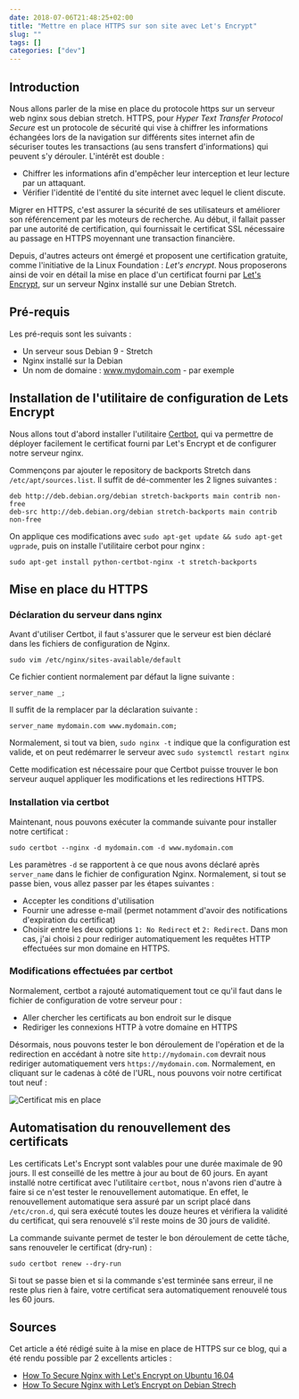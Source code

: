 ```yaml
---
date: 2018-07-06T21:48:25+02:00
title: "Mettre en place HTTPS sur son site avec Let's Encrypt"
slug: ""
tags: []
categories: ["dev"]
---
```


## Introduction 

Nous allons parler de la mise en place du protocole https sur un serveur web nginx sous debian stretch. HTTPS, pour *Hyper Text Transfer Protocol Secure* est un protocole de sécurité qui vise à chiffrer les informations échangées lors de la navigation sur différents sites internet afin de sécuriser toutes les transactions (au sens transfert d'informations) qui peuvent s'y dérouler. L'intérêt est double : 

- Chiffrer les informations afin d'empêcher leur interception et leur lecture par un attaquant. 
- Vérifier l'identité de l'entité du site internet avec lequel le client discute.

Migrer en HTTPS, c'est assurer la sécurité de ses utilisateurs et améliorer son référencement par les moteurs de recherche. Au début, il fallait passer par une autorité de certification, qui fournissait le certificat SSL nécessaire au passage en HTTPS moyennant une transaction financière. 

Depuis, d'autres acteurs ont émergé et proposent une certification gratuite, comme l'initiative de la Linux Foundation : *Let's encrypt*. Nous proposerons ainsi de voir en détail la mise en place d'un certificat fourni par [Let's Encrypt](https://letsencrypt.org/), sur un serveur Nginx installé sur une Debian Stretch. 


## Pré-requis

Les pré-requis sont les suivants : 

- Un serveur sous Debian 9 - Stretch
- Nginx installé sur la Debian
- Un nom de domaine : www.mydomain.com - par exemple


## Installation de l'utilitaire de configuration de Lets Encrypt 

Nous allons tout d'abord installer l'utilitaire [Certbot](https://certbot.eff.org/), qui va permettre de déployer facilement le certificat fourni par Let's Encrypt et de configurer notre serveur nginx. 

Commençons par ajouter le repository de backports Stretch dans `/etc/apt/sources.list`. Il suffit de dé-commenter les 2 lignes suivantes : 

```
deb http://deb.debian.org/debian stretch-backports main contrib non-free
deb-src http://deb.debian.org/debian stretch-backports main contrib non-free
```

On applique ces modifications avec `sudo apt-get update && sudo apt-get ugprade`, puis on installe l'utilitaire cerbot pour nginx : 

```
sudo apt-get install python-certbot-nginx -t stretch-backports
```

## Mise en place du HTTPS 

### Déclaration du serveur dans nginx

Avant d'utiliser Certbot, il faut s'assurer que le serveur est bien déclaré dans les fichiers de configuration de Nginx.

```
sudo vim /etc/nginx/sites-available/default
```

Ce fichier contient normalement par défaut la ligne suivante : 

```
server_name _;
```

Il suffit de la remplacer par la déclaration suivante : 

```
server_name mydomain.com www.mydomain.com;
```

Normalement, si tout va bien, `sudo nginx -t` indique que la configuration est valide, et on peut redémarrer le serveur avec `sudo systemctl restart nginx`

Cette modification est nécessaire pour que Certbot puisse trouver le bon serveur auquel appliquer les modifications et les redirections HTTPS.

### Installation via certbot

Maintenant, nous pouvons exécuter la commande suivante pour installer notre certificat : 

```
sudo certbot --nginx -d mydomain.com -d www.mydomain.com
```

Les paramètres `-d` se rapportent à ce que nous avons déclaré après `server_name` dans le fichier de configuration Nginx. Normalement, si tout se passe bien, vous allez passer par les étapes suivantes : 

- Accepter les conditions d'utilisation  
- Fournir une adresse e-mail (permet notamment d'avoir des notifications d'expiration du certificat)
- Choisir entre les deux options `1: No Redirect` et `2: Redirect`. Dans mon cas, j'ai choisi `2` pour rediriger automatiquement les requêtes HTTP effectuées sur mon domaine en HTTPS. 

### Modifications effectuées par certbot

Normalement, certbot a rajouté automatiquement tout ce qu'il faut dans le fichier de configuration de votre serveur pour : 

- Aller chercher les certificats au bon endroit sur le disque
- Rediriger les connexions HTTP à votre domaine en HTTPS

Désormais, nous pouvons tester le bon déroulement de l'opération et de la redirection en accédant à notre site `http://mydomain.com` devrait nous rediriger automatiquement vers `https://mydomain.com`. Normalement, en cliquant sur le cadenas à côté de l'URL, nous pouvons voir notre certificat tout neuf : 

![Certificat mis en place](/img/articles/https-lets-encrypt/certificat.png)

## Automatisation du renouvellement des certificats 

Les certificats Let's Encrypt sont valables pour une durée maximale de 90 jours. Il est conseillé de les mettre à jour au bout de 60 jours. En ayant installé notre certificat avec l'utilitaire `certbot`, nous n'avons rien d'autre à faire si ce n'est tester le renouvellement automatique. En effet, le renouvellement automatique sera assuré par un script placé dans `/etc/cron.d`, qui sera exécuté toutes les douze heures et vérifiera la validité du certificat, qui sera renouvelé s'il reste moins de 30 jours de validité.

La commande suivante permet de tester le bon déroulement de cette tâche, sans renouveler le certificat (dry-run) : 

```
sudo certbot renew --dry-run
```

Si tout se passe bien et si la commande s'est terminée sans erreur, il ne reste plus rien à faire, votre certificat sera automatiquement renouvelé tous les 60 jours.

## Sources

Cet article a été rédigé suite à la mise en place de HTTPS sur ce blog, qui a été rendu possible par 2 excellents articles : 

- [How To Secure Nginx with Let's Encrypt on Ubuntu 16.04](https://www.digitalocean.com/community/tutorials/how-to-secure-nginx-with-let-s-encrypt-on-ubuntu-16-04)
- [How To Secure Nginx with Let’s Encrypt on Debian Strech](https://medium.com/@kwa29/how-to-secure-nginx-with-lets-encrypt-on-debian-strech-6ff2e1008c55)
